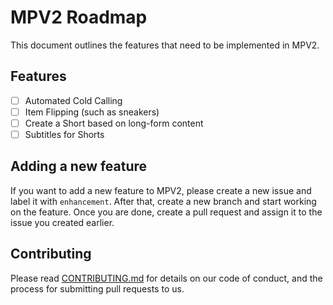 # MPV2 Roadmap

This document outlines the features that need to be implemented in MPV2.

## Features

- [ ] Automated Cold Calling
- [ ] Item Flipping (such as sneakers)
- [ ] Create a Short based on long-form content
- [ ] Subtitles for Shorts

## Adding a new feature

If you want to add a new feature to MPV2, please create a new issue and label it with `enhancement`. After that, create a new branch and start working on the feature. Once you are done, create a pull request and assign it to the issue you created earlier.

## Contributing

Please read [CONTRIBUTING.md](CONTRIBUTING.md) for details on our code of conduct, and the process for submitting pull requests to us.
